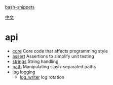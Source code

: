 [bash-snippets](../../README.md)

[中文](../zh/README.md)

# api

- [core](core.md) Core code that affects programming style
- [assert](assert.md) Assertions to simplify unit testing
- [strings](strings.md) String handling
- [path](path.md) Manipulating slash-separated paths
- [log](log.md) logging
  - [log_writer](log_writer.md) log rotation
